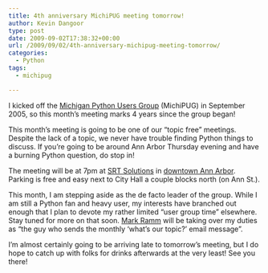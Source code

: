 ```yaml
---
title: 4th anniversary MichiPUG meeting tomorrow!
author: Kevin Dangoor
type: post
date: 2009-09-02T17:38:32+00:00
url: /2009/09/02/4th-anniversary-michipug-meeting-tomorrow/
categories:
  - Python
tags:
  - michipug

---
```

I kicked off the [Michigan Python Users Group][1] (MichiPUG) in September 2005, so this month&#8217;s meeting marks 4 years since the group began!

This month&#8217;s meeting is going to be one of our &#8220;topic free&#8221; meetings. Despite the lack of a topic, we never have trouble finding Python things to discuss. If you&#8217;re going to be around Ann Arbor Thursday evening and have a burning Python question, do stop in!

The meeting will be at 7pm at [SRT Solutions][2] in [downtown Ann Arbor][3]. Parking is free and easy next to City Hall a couple blocks north (on Ann St.).

This month, I am stepping aside as the de facto leader of the group. While I am still a Python fan and heavy user, my interests have branched out enough that I plan to devote my rather limited &#8220;user group time&#8221; elsewhere. Stay tuned for more on that soon. [Mark Ramm][4] will be taking over my duties as &#8220;the guy who sends the monthly &#8216;what&#8217;s our topic?&#8217; email message&#8221;.

I&#8217;m almost certainly going to be arriving late to tomorrow&#8217;s meeting, but I do hope to catch up with folks for drinks afterwards at the very least! See you there!

<div class="zemanta-pixie">
  <img class="zemanta-pixie-img" alt="" src="http://img.zemanta.com/pixy.gif?x-id=6e4bb18c-ae57-8db7-aa7b-b5e0485e0634" />
</div>

 [1]: http://groups.google.com/group/michipug/web/index-2
 [2]: http://srtsolutions.com/
 [3]: http://groups.google.com/group/michipug/web/SRT%20Solutions
 [4]: http://compoundthinking.com/
